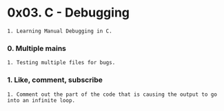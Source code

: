 # 0x03. C - Debugging
	1. Learning Manual Debugging in C.

### 0. Multiple mains
	1. Testing multiple files for bugs.

### 1. Like, comment, subscribe
	1. Comment out the part of the code that is causing the output to go into an infinite loop.
